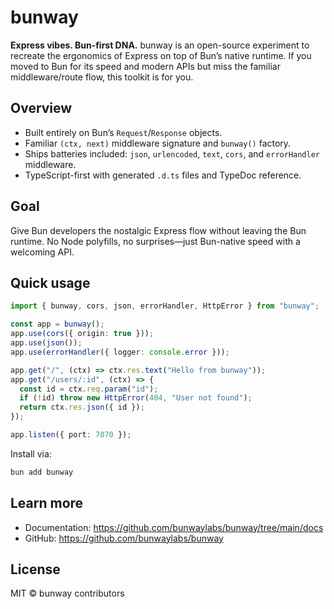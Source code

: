 # bunway

**Express vibes. Bun-first DNA.** bunway is an open-source experiment to recreate the ergonomics of Express on top of Bun’s native runtime. If you moved to Bun for its speed and modern APIs but miss the familiar middleware/route flow, this toolkit is for you.

## Overview

- Built entirely on Bun’s `Request`/`Response` objects.
- Familiar `(ctx, next)` middleware signature and `bunway()` factory.
- Ships batteries included: `json`, `urlencoded`, `text`, `cors`, and `errorHandler` middleware.
- TypeScript-first with generated `.d.ts` files and TypeDoc reference.

## Goal

Give Bun developers the nostalgic Express flow without leaving the Bun runtime. No Node polyfills, no surprises—just Bun-native speed with a welcoming API.

## Quick usage

```ts
import { bunway, cors, json, errorHandler, HttpError } from "bunway";

const app = bunway();
app.use(cors({ origin: true }));
app.use(json());
app.use(errorHandler({ logger: console.error }));

app.get("/", (ctx) => ctx.res.text("Hello from bunway"));
app.get("/users/:id", (ctx) => {
  const id = ctx.req.param("id");
  if (!id) throw new HttpError(404, "User not found");
  return ctx.res.json({ id });
});

app.listen({ port: 7070 });
```

Install via:

```bash
bun add bunway
```

## Learn more

- Documentation: <https://github.com/bunwaylabs/bunway/tree/main/docs>
- GitHub: <https://github.com/bunwaylabs/bunway>

## License

MIT © bunway contributors
